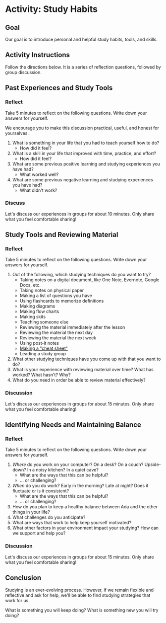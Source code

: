 # Activity: Study Habits

<!-- Written to be synchronous -->
<!-- Best in small groups -->

## Goal

Our goal is to introduce personal and helpful study habits, tools, and skills.

## Activity Instructions

Follow the directions below. It is a series of reflection questions, followed by group discussion.

## Past Experiences and Study Tools

### Reflect

Take 5 minutes to reflect on the following questions. Write down your answers for yourself.

We encourage you to make this discussion practical, useful, and honest for yourselves.

1. What is something in your life that you had to teach yourself how to do?
    - How did it feel?
1. What is a skill in your life that improved with time, practice, and effort? 
    - How did it feel?
1. What are some previous positive learning and studying experiences you have had? 
    - What worked well?
1. What are some previous negative learning and studying experiences you have had? 
    - What didn't work?

### Discuss

Let's discuss our experiences in groups for about 10 minutes. Only share what you feel comfortable sharing!

## Study Tools and Reviewing Material

### Reflect

Take 5 minutes to reflect on the following questions. Write down your answers for yourself.

1. Out of the following, which studying techniques do you want to try?
    - Taking notes on a digital document, like One Note, Evernote, Google Docs, etc.
    - Taking notes on physical paper
    - Making a list of questions you have
    - Using flashcards to memorize definitions
    - Making diagrams
    - Making flow charts
    - Making skits
    - Teaching someone else
    - Reviewing the material immediately after the lesson
    - Reviewing the material the next day
    - Reviewing the material the next week
    - Using post-it notes
    - [Making a "cheat sheet"](https://en.wikipedia.org/wiki/Cheat_sheet)
    - Leading a study group
1. What other studying techniques have you come up with that you want to do?
1. What is your experience with reviewing material over time? What has worked? What hasn't? Why?
1. What do you need in order be able to review material effectively?

### Discussion

Let's discuss our experiences in groups for about 15 minutes. Only share what you feel comfortable sharing!

## Identifying Needs and Maintaining Balance

### Reflect

Take 5 minutes to reflect on the following questions. Write down your answers for yourself.

1. _Where_ do you work on your computer? On a desk? On a couch? Upside-down? In a noisy kitchen? In a quiet cave?
    - What are the ways that this can be helpful?
    - ... or challenging?
1. _When_ do you do work? Early in the morning? Late at night? Does it fluctuate or is it consistent? 
    - What are the ways that this can be helpful?
    - ... or challenging?
1. How do you plan to keep a healthy balance between Ada and the other things in your life?
1. What challenges do you anticipate?
1. What are ways that work to help keep yourself motivated?
1. What other factors in your environment impact your studying? How can we support and help you?

### Discussion

Let's discuss our experiences in groups for about 15 minutes. Only share what you feel comfortable sharing!

## Conclusion

Studying is an ever-evolving process. However, if we remain flexible and reflective and ask for help, we'll be able to find studying strategies that work for us.

What is something you will keep doing? What is something new you will try doing?